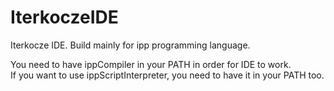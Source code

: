 # IterkoczeIDE
Iterkocze IDE. Build mainly for ipp programming language.

You need to have ippCompiler in your PATH in order for IDE to work. <br>
If you want to use ippScriptInterpreter, you need to have it in your PATH too.
